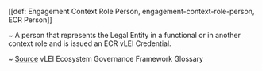 [[def: Engagement Context Role Person, engagement-context-role-person, ECR Person]]

~ A person that represents the Legal Entity in a functional or in another context role and is issued an ECR vLEI Credential.

~ [Source](https://www.gleif.org/vlei/introducing-the-vlei-ecosystem-governance-framework/2023-12-15_vlei-egf-v2.0-glossary_v1.3_final.pdf) vLEI Ecosystem Governance Framework Glossary
